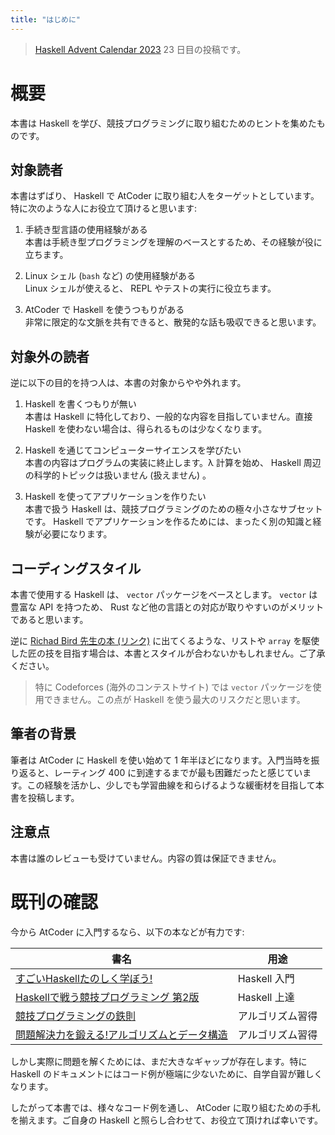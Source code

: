 ```yaml
---
title: "はじめに"
---
```


> [Haskell Advent Calendar 2023](https://qiita.com/advent-calendar/2023/haskell) 23 日目の投稿です。

# 概要

本書は Haskell を学び、競技プログラミングに取り組むためのヒントを集めたものです。

## 対象読者

本書はずばり、 Haskell で AtCoder に取り組む人をターゲットとしています。特に次のような人にお役立て頂けると思います:

1. 手続き型言語の使用経験がある  
本書は手続き型プログラミングを理解のベースとするため、その経験が役に立ちます。

2. Linux シェル (`bash` など) の使用経験がある  
Linux シェルが使えると、 REPL やテストの実行に役立ちます。

3. AtCoder で Haskell を使うつもりがある  
非常に限定的な文脈を共有できると、散発的な話も吸収できると思います。

## 対象外の読者

逆に以下の目的を持つ人は、本書の対象からやや外れます。

1. Haskell を書くつもりが無い  
本書は Haskell に特化しており、一般的な内容を目指していません。直接 Haskell を使わない場合は、得られるものは少なくなります。

2. Haskell を通じてコンピューターサイエンスを学びたい  
本書の内容はプログラムの実装に終止します。λ 計算を始め、 Haskell 周辺の科学的トピックは扱いません (扱えません) 。

3. Haskell を使ってアプリケーションを作りたい  
本書で扱う Haskell は、競技プログラミングのための極々小さなサブセットです。 Haskell でアプリケーションを作るためには、まったく別の知識と経験が必要になります。

## コーディングスタイル

本書で使用する Haskell は、 `vector` パッケージをベースとします。 `vector` は豊富な API を持つため、 Rust など他の言語との対応が取りやすいのがメリットであると思います。

逆に [Richad Bird 先生の本 (リンク)](https://www.amazon.co.jp/s?i=stripbooks&rh=p_27%3ARichard+Bird&s=relevancerank&text=Richard+Bird&ref=dp_byline_sr_book_1) に出てくるような、リストや `array` を駆使した匠の技を目指す場合は、本書とスタイルが合わないかもしれません。ご了承ください。

> 特に Codeforces (海外のコンテストサイト) では `vector` パッケージを使用できません。この点が Haskell を使う最大のリスクだと思います。

## 筆者の背景

筆者は AtCoder に Haskell を使い始めて 1 年半ほどになります。入門当時を振り返ると、レーティング 400 に到達するまでが最も困難だったと感じています。この経験を活かし、少しでも学習曲線を和らげるような緩衝材を目指して本書を投稿します。

## 注意点

本書は誰のレビューも受けていません。内容の質は保証できません。

# 既刊の確認

今から AtCoder に入門するなら、以下の本などが有力です:

| 書名                                                                                                   | 用途             |
|--------------------------------------------------------------------------------------------------------|------------------|
| [すごいHaskellたのしく学ぼう! ](https://shop.ohmsha.co.jp/shopdetail/000000001926/)                    | Haskell 入門     |
| [Haskellで戦う競技プログラミング 第2版](https://booth.pm/ja/items/1577541)                             | Haskell 上達     |
| [競技プログラミングの鉄則](https://book.mynavi.jp/ec/products/detail/id=131288)                        | アルゴリズム習得 |
| [問題解決力を鍛える!アルゴリズムとデータ構造](https://bookclub.kodansha.co.jp/product?item=0000275430) | アルゴリズム習得 |

しかし実際に問題を解くためには、まだ大きなギャップが存在します。特に Haskell のドキュメントにはコード例が極端に少ないために、自学自習が難しくなります。

したがって本書では、様々なコード例を通し、 AtCoder に取り組むための手札を揃えます。ご自身の Haskell と照らし合わせて、お役立て頂ければ幸いです。

